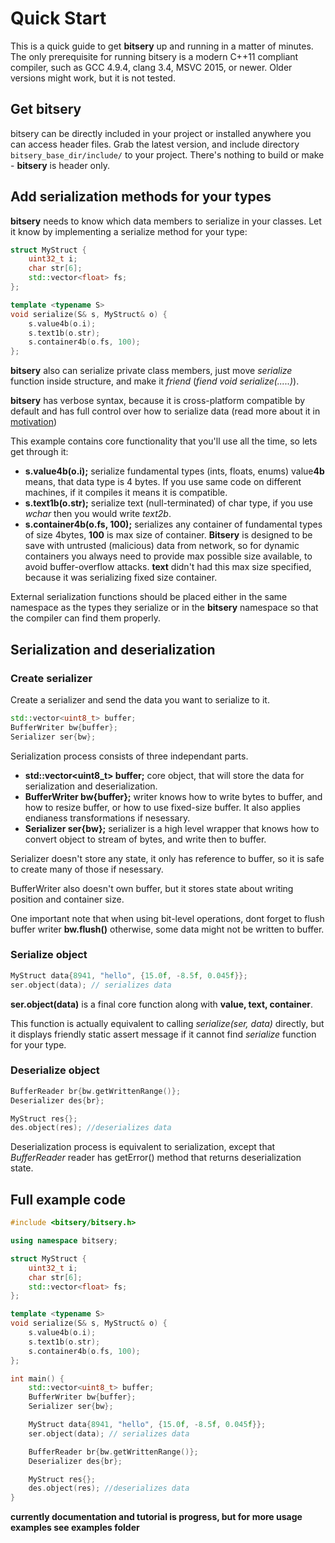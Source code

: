 # Quick Start

This is a quick guide to get **bitsery** up and running in a matter of minutes.
The only prerequisite for running bitsery is a modern C++11 compliant compiler, such as GCC 4.9.4, clang 3.4, MSVC 2015, or newer.
Older versions might work, but it is not tested.

## Get bitsery

bitsery can be directly included in your project or installed anywhere you can access header files.
Grab the latest version, and include directory `bitsery_base_dir/include/` to your project.
There's nothing to build or make - **bitsery** is header only.

## Add serialization methods for your types

**bitsery** needs to know which data members to serialize in your classes.
Let it know by implementing a serialize method for your type:

```cpp
struct MyStruct {
    uint32_t i;
    char str[6];
    std::vector<float> fs;
};

template <typename S>
void serialize(S& s, MyStruct& o) {
    s.value4b(o.i);
    s.text1b(o.str);
    s.container4b(o.fs, 100);
};
```

**bitsery** also can serialize private class members, just move *serialize* function inside structure, and make it *friend* (*fiend void serialize(.....)*).

**bitsery** has verbose syntax, because it is cross-platform compatible by default and has full control over how to serialize data (read more about it in [motivation](../design/README.md))

This example contains core functionality that you'll use all the time, so lets get through it:
* **s.value4b(o.i);** serialize fundamental types (ints, floats, enums) value**4b** means, that data type is 4 bytes. If you use same code on different machines, if it compiles it means it is compatible.
* **s.text1b(o.str);** serialize text (null-terminated) of char type, if you use *wchar* then you would write *text2b*.
* **s.container4b(o.fs, 100);** serializes any container of fundamental types of size 4bytes, **100** is max size of container.
**Bitsery** is designed to be save with untrusted (malicious) data from network, so for dynamic containers you always need to provide max possible size available, to avoid buffer-overflow attacks.
**text** didn't had this max size specified, because it was serializing fixed size container.

External serialization functions should be placed either in the same namespace as the types they serialize or in the **bitsery** namespace so that the compiler can find them properly.

## Serialization and deserialization

### Create serializer
Create a serializer and send the data you want to serialize to it.

```cpp
std::vector<uint8_t> buffer;
BufferWriter bw{buffer};
Serializer ser{bw};
```

Serialization process consists of three independant parts.
* **std::vector<uint8_t> buffer;** core object, that will store the data for serialization and deserialization.
* **BufferWriter bw{buffer};** writer knows how to write bytes to buffer, and how to resize buffer, or how to use fixed-size buffer. It also applies endianess transformations if nesessary.
* **Serializer ser{bw};** serializer is a high level wrapper that knows how to convert object to stream of bytes, and write then to buffer.

Serializer doesn't store any state, it only has reference to buffer, so it is safe to create many of those if nesessary.

BufferWriter also doesn't own buffer, but it stores state about writing position and container size.

One important note that when using bit-level operations, dont forget to flush buffer writer **bw.flush()** otherwise, some data might not be written to buffer.


### Serialize object

```cpp
MyStruct data{8941, "hello", {15.0f, -8.5f, 0.045f}};
ser.object(data); // serializes data
```

**ser.object(data)** is a final core function along with **value, text, container**.

This function is actually equivalent to calling *serialize(ser, data)* directly, but it displays friendly static assert message if it cannot find *serialize* function for your type.

### Deserialize object

```cpp
BufferReader br{bw.getWrittenRange()};
Deserializer des{br};

MyStruct res{};
des.object(res); //deserializes data
```

Deserialization process is equivalent to serialization, except that *BufferReader* reader has getError() method that returns deserialization state.

## Full example code

```cpp
#include <bitsery/bitsery.h>

using namespace bitsery;

struct MyStruct {
    uint32_t i;
    char str[6];
    std::vector<float> fs;
};

template <typename S>
void serialize(S& s, MyStruct& o) {
    s.value4b(o.i);
    s.text1b(o.str);
    s.container4b(o.fs, 100);
};

int main() {
    std::vector<uint8_t> buffer;
    BufferWriter bw{buffer};
    Serializer ser{bw};

    MyStruct data{8941, "hello", {15.0f, -8.5f, 0.045f}};
    ser.object(data); // serializes data

    BufferReader br{bw.getWrittenRange()};
    Deserializer des{br};

    MyStruct res{};
    des.object(res); //deserializes data
}
```

**currently documentation and tutorial is progress, but for more usage examples see examples folder**